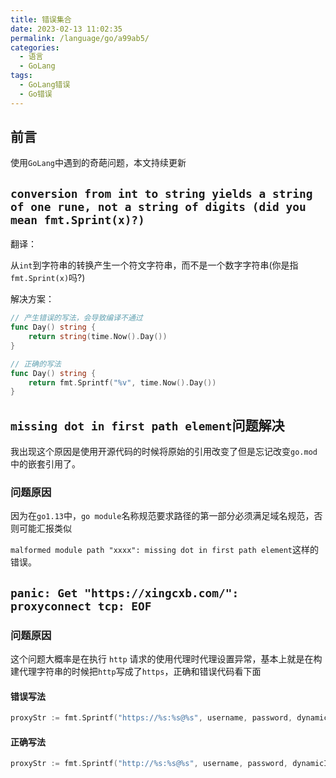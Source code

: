```yaml
---
title: 错误集合
date: 2023-02-13 11:02:35
permalink: /language/go/a99ab5/
categories:
  - 语言
  - GoLang
tags:
  - GoLang错误
  - Go错误
---
```


## 前言

使用`GoLang`中遇到的奇葩问题，本文持续更新

<!-- more -->

<InArticleAdsense
    data-ad-client="ca-pub-1725717718088510"
    data-ad-slot="7426219401">
</InArticleAdsense>

## `conversion from int to string yields a string of one rune, not a string of digits (did you mean fmt.Sprint(x)?)`

翻译：

从`int`到字符串的转换产生一个符文字符串，而不是一个数字字符串(你是指`fmt.Sprint(x)`吗?)

解决方案：

``` go
// 产生错误的写法，会导致编译不通过
func Day() string {
	return string(time.Now().Day())
}

// 正确的写法
func Day() string {
	return fmt.Sprintf("%v", time.Now().Day())
}
```

## `missing dot in first path element`问题解决

我出现这个原因是使用开源代码的时候将原始的引用改变了但是忘记改变`go.mod`中的嵌套引用了。

### 问题原因
因为在`go1.13`中，`go module`名称规范要求路径的第一部分必须满足域名规范，否则可能汇报类似

`malformed module path "xxxx": missing dot in first path element`这样的错误。

## `panic: Get "https://xingcxb.com/": proxyconnect tcp: EOF`

### 问题原因

这个问题大概率是在执行 `http` 请求的使用代理时代理设置异常，基本上就是在构建代理字符串的时候把`http`写成了`https`，正确和错误代码看下面

#### 错误写法

``` go
proxyStr := fmt.Sprintf("https://%s:%s@%s", username, password, dynamicIp)
```

#### 正确写法

``` go
proxyStr := fmt.Sprintf("http://%s:%s@%s", username, password, dynamicIp)
```
